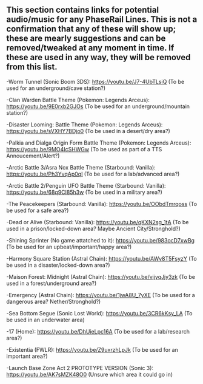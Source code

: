 ## This section contains links for potential audio/music for any PhaseRail Lines. This is not a confirmation that any of these will show up; these are mearly suggestions and can be removed/tweaked at any moment in time. If these are used in any way, they will be removed from this list.

-Worm Tunnel (Sonic Boom 3DS): https://youtu.be/J7-4UbTLsiQ (To be used for an underground/cave station?)

-Clan Warden Battle Theme (Pokemon: Legends Arceus): https://youtu.be/9E0rxb2GJOs (To be used for an underground/mountain station?)

-Disaster Looming: Battle Theme (Pokemon: Legends Arceus): https://youtu.be/sVXHY7BDjo0 (To be used in a desert/dry area?)

-Palkia and Dialga Origin Form Battle Theme (Pokemon: Legends Arceus): https://youtu.be/9MO4IcSHWGw (To be used as part of a TTS Annoucement/Alert?)

-Arctic Battle 3/Asra Nox Battle Theme (Starbound: Vanilla): https://youtu.be/Ph3YvqAp0qI (To be used for a lab/advanced area?)

-Arctic Battle 2/Penguin UFO Battle Theme (Starbound: Vanilla): https://youtu.be/68q9CI85h3w (To be used in a military area?)

-The Peacekeepers (Starbound: Vanilla): https://youtu.be/OObdTmrqoss (To be used for a safe area?)

-Dead or Alive (Starbound: Vanilla): https://youtu.be/qKXN2sg_1tA (To be used in a prison/locked-down area? Maybe Ancient City/Stronghold?)

-Shining Sprinter (No game attatched to it): https://youtu.be/983ocD7xwBg (To be used for an upbeat/important/happy area?)

-Harmony Square Station (Astral Chain): https://youtu.be/AWv8T5FsyzY (To be used in a disaster/locked-down area?)

-Maison Forest: Midnight (Astral Chain): https://youtu.be/vjjyqJjy3zk (To be used in a forest/underground area?)

-Emergency (Astral Chain): https://youtu.be/1jwA8U_7yXE (To be used for a dangerous area? Nether/Stronghold?)

-Sea Bottom Segue (Sonic Lost World): https://youtu.be/3CR6kKsy_LA (To be used in an underwater area)

-17 (Home): https://youtu.be/DhUieLpc16A (To be used for a lab/research area?)

-Existentia (FWLR): https://youtu.be/Z9uxrzhLpJk (To be used for an important area?)

-Launch Base Zone Act 2 PROTOTYPE VERSION (Sonic 3): https://youtu.be/AK7sMZK48O0  (Unsure which area it could go in)

